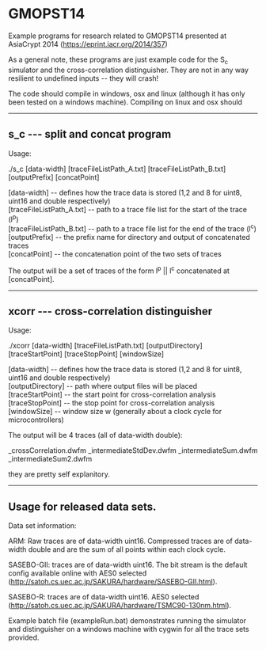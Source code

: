 GMOPST14
========

Example programs for research related to GMOPST14 presented at AsiaCrypt 2014 
(https://eprint.iacr.org/2014/357)

As a general note, these programs are just example code for the S<sub>c</sub>
simulator and the cross-correlation distinguisher. They are not in any way
resilient to undefined inputs -- they will crash!

The code should compile in windows, osx and linux (although it has only been 
tested on a windows machine). Compiling on linux and osx should

-------------------------------------------------------------------------------
s_c --- split and concat program
-------------------------------------------------------------------------------

Usage:

./s_c [data-width] [traceFileListPath_A.txt] [traceFileListPath_B.txt] [outputPrefix] [concatPoint]

[data-width]                -- defines how the trace data is stored (1,2 and 8 for uint8, uint16 and double respectively)  
[traceFileListPath_A.txt]   -- path to a trace file list for the start of the trace (l<sup>p</sup>)  
[traceFileListPath_B.txt]   -- path to a trace file list for the end of the trace (l<sup>c</sup>)  
[outputPrefix]              -- the prefix name for directory and output of concatenated traces  
[concatPoint]               -- the concatenation point of the two sets of traces

The output will be a set of traces of the form l<sup>p</sup> || l<sup>c</sup> concatenated at
[concatPoint].

-------------------------------------------------------------------------------
xcorr --- cross-correlation distinguisher
-------------------------------------------------------------------------------

Usage:

./xcorr [data-width] [traceFileListPath.txt] [outputDirectory] [traceStartPoint] [traceStopPoint] [windowSize]

[data-width]        -- defines how the trace data is stored (1,2 and 8 for uint8, uint16 and double respectively)  
[outputDirectory]   -- path where output files will be placed  
[traceStartPoint]   -- the start point for cross-correlation analysis  
[traceStopPoint]    -- the stop point for cross-correlation analysis  
[windowSize]        -- window size w (generally about a clock cycle for microcontrollers)

The output will be 4 traces (all of data-width double):

_crossCorrelation.dwfm
_intermediateStdDev.dwfm
_intermediateSum.dwfm
_intermediateSum2.dwfm

they are pretty self explanitory.

-------------------------------------------------------------------------------
Usage for released data sets.
-------------------------------------------------------------------------------

Data set information:

ARM: Raw traces are of data-width uint16. Compressed traces are of data-width 
double and are the sum of all points within each clock cycle. 

SASEBO-GII: traces are of data-width uint16. The bit stream is the default
config available online with AES0 selected 
(http://satoh.cs.uec.ac.jp/SAKURA/hardware/SASEBO-GII.html).

SASEBO-R: traces are of data-width uint16. AES0 selected 
(http://satoh.cs.uec.ac.jp/SAKURA/hardware/TSMC90-130nm.html).

Example batch file (exampleRun.bat) demonstrates running the simulator and 
distinguisher on a windows machine with cygwin for all the trace sets provided.




